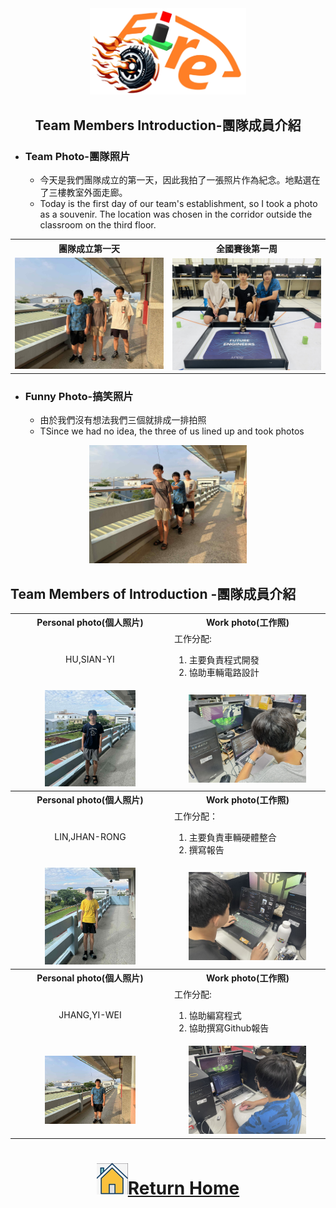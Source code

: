 <div align="center"><img src="../other/img/logo.png" width="250" alt=" logo"></div>

## <div align="center"> Team Members Introduction-團隊成員介紹</div>
- ### Team Photo-團隊照片  
  - 今天是我們團隊成立的第一天，因此我拍了一張照片作為紀念。地點選在了三樓教室外面走廊。
  - Today is the first day of our team's establishment, so I took a photo as a souvenir. The location was chosen in the corridor outside the classroom on the third floor.
<div align="center">

<table>
  <tr>
    <th align=center>團隊成立第一天</th>
    <th align=center>全國賽後第一周</th>
  </tr>
  <tr>
    <td><img src="./img/team_photo1.jpg" width=300  alt="Team Photo " /></td>
    <td><img src="./img/team_photo.jpg" align=center width=300 alt="Team Photo "></td>
  </tr>
</table>

</div>

- ### Funny Photo-搞笑照片
  - 由於我們沒有想法我們三個就排成一排拍照
  - TSince we had no idea, the three of us lined up and took photos

<div align="center"><img src="./img/funny_photo.jpg" width = "50%"  alt="Funny Photo" /> </div>  

## Team Members of Introduction -團隊成員介紹 


<table>
  <tr align="center">
     <th>Personal photo(個人照片)</th>
     <th>Work photo(工作照)</th>    
  </tr>
  <tr >
      <td align="center">HU,SIAN-YI</td>
      <td align="left">工作分配:<br>
         <ol><li>主要負責程式開發 </li>
             <li>協助車輛電路設計 </li>
         </ol>
      </td>
  </tr>

  <tr align="center">
      <td><img src="./img/hu.jpg" alt="HU" width="60%"> </td>
      <td><img src="./img/hu_work.jpg" alt="Hu WORK" width="80%"></td>
  </tr>
    <tr align="center">
     <th>Personal photo(個人照片)</th>
     <th>Work photo(工作照)</th>    
  </tr>
  <tr align="center">
     <td>LIN,JHAN-RONG</td>
     <td align="left">工作分配：<br>
         <ol><li>主要負責車輛硬體整合</li>
             <li> 撰寫報告 </li>
         </ol>
     </td>    
  </tr>

  <tr align="center">
      <td><img src="./img/lin.jpg" alt="lin" width="60%"> </td>
      <td><img src="./img/lin_work.jpg" alt="lin WORK" width="80%"></td>
  </tr>
    <tr align="center">
     <th>Personal photo(個人照片)</th>
     <th>Work photo(工作照)</th>    
  </tr>
   <tr>
     <td align="center">JHANG,YI-WEI</td>
     <td align="left"> 工作分配:<br>
         <ol>
            <li>協助編寫程式</li>
            <li>協助撰寫Github報告</li>
          </ol>
  </tr>

  <tr align="center">
      <td><img src="./img/wi.jpg" alt="wi" width="60%"> </td>
      <td><img src="./img/wi.work.jpg" alt="Fu WORK" width="80%"></td>
  </tr>
</table>


# <div align="center">![HOME](../other/img/home.png)[Return Home](../)</div> 

